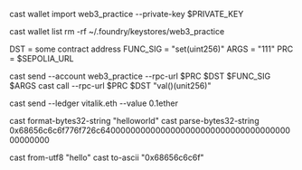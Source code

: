 cast wallet import web3_practice --private-key $PRIVATE_KEY

cast wallet list
rm -rf ~/.foundry/keystores/web3_practice

DST = some contract address
FUNC_SIG = "set(uint256)"
ARGS = "111"
PRC = $SEPOLIA_URL

cast send --account web3_practice --rpc-url $PRC $DST $FUNC_SIG $ARGS
cast call --rpc-url $PRC $DST "val()(unit256)"



cast send --ledger vitalik.eth --value 0.1ether

cast format-bytes32-string "helloworld"
cast parse-bytes32-string 0x68656c6c6f776f726c6400000000000000000000000000000000000000000000

cast from-utf8 "hello"
cast to-ascii "0x68656c6c6f"
